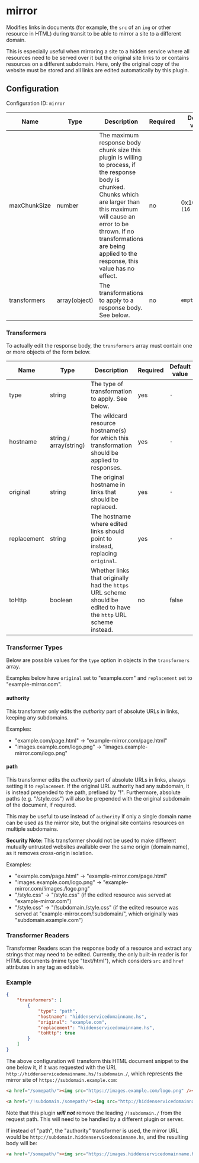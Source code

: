 # mirror

Modifies links in documents (for example, the `src` of an `img` or other resource in HTML) during transit to be able to mirror a site to a different domain.

This is especially useful when mirroring a site to a hidden service where all resources need to be served over it but the original site links to or contains resources on a different subdomain. Here, only the original copy of the website must be stored and all links are edited automatically by this plugin.


## Configuration

Configuration ID: `mirror`

| Name | Type | Description | Required | Default value |
| --- | --- | --- | --- | --- |
| maxChunkSize | number | The maximum response body chunk size this plugin is willing to process, if the response body is chunked. Chunks which are larger than this maximum will cause an error to be thrown. If no transformations are being applied to the response, this value has no effect. | no | 0x1000000 `(16 MiB)` |
| transformers | array(object) | The transformations to apply to a response body. See below. | no | `empty` |

### Transformers

To actually edit the response body, the `transformers` array must contain one or more objects of the form below.

| Name | Type | Description | Required | Default value |
| --- | --- | --- | --- | --- |
| type | string | The type of transformation to apply. See below. | yes | `-` |
| hostname | string / array(string) | The wildcard resource hostname(s) for which this transformation should be applied to responses. | yes | `-` |
| original | string | The original hostname in links that should be replaced. | yes | `-` |
| replacement | string | The hostname where edited links should point to instead, replacing `original`. | yes | `-` |
| toHttp | boolean | Whether links that originally had the `https` URL scheme should be edited to have the `http` URL scheme instead. | no | false |

### Transformer Types

Below are possible values for the `type` option in objects in the `transformers` array.

Examples below have `original` set to "example.com" and `replacement` set to "example-mirror.com".

#### authority

This transformer only edits the *authority* part of absolute URLs in links, keeping any subdomains.

Examples:
- "example.com/page.html" -> "example-mirror.com/page.html"
- "images.example.com/logo.png" -> "images.example-mirror.com/logo.png"

#### path

This transformer edits the *authority* part of absolute URLs in links, always setting it to `replacement`. If the original URL authority had any subdomain, it is instead prepended to the path, prefixed by "!". Furthermore, absolute paths (e.g. "/style.css") will also be prepended with the original subdomain of the document, if required.

This may be useful to use instead of `authority` if only a single domain name can be used as the mirror site, but the original site contains resources on multiple subdomains.

**Security Note:** This transformer should not be used to make different mutually untrusted websites available over the same origin (domain name), as it removes cross-origin isolation.

Examples:
- "example.com/page.html" -> "example-mirror.com/page.html"
- "images.example.com/logo.png" -> "example-mirror.com/!images./logo.png"
- "/style.css" -> "/style.css" (if the edited resource was served at "example-mirror.com")
- "/style.css" -> "/!subdomain./style.css" (if the edited resource was served at "example-mirror.com/!subdomain/", which originally was "subdomain.example.com")

### Transformer Readers

Transformer Readers scan the response body of a resource and extract any strings that may need to be edited. Currently, the only built-in reader is for HTML documents (mime type "text/html"), which considers `src` and `href` attributes in any tag as editable.

### Example

```json
{
	"transformers": [
		{
			"type": "path",
			"hostname": "hiddenservicedomainname.hs",
			"original": "example.com",
			"replacement": "hiddenservicedomainname.hs",
			"toHttp": true
		}
	]
}
```

The above configuration will transform this HTML document snippet to the one below it, if it was requested with the URL `http://hiddenservicedomainname.hs/!subdomain./`, which represents the mirror site of `https://subdomain.example.com`:

```html
<a href="/somepath/"><img src="https://images.example.com/logo.png" /></a>
```
```html
<a href="/!subdomain./somepath/"><img src="http://hiddenservicedomainname.hs/!images./logo.png" /></a>
```
Note that this plugin ***will not*** remove the leading `/!subdomain./` from the request path. This will need to be handled by a different plugin or server.

If instead of "path", the "authority" transformer is used, the mirror URL would be `http://subdomain.hiddenservicedomainname.hs`, and the resulting body will be:
```html
<a href="/somepath/"><img src="https://images.hiddenservicedomainname.hs/logo.png" /></a>
```


